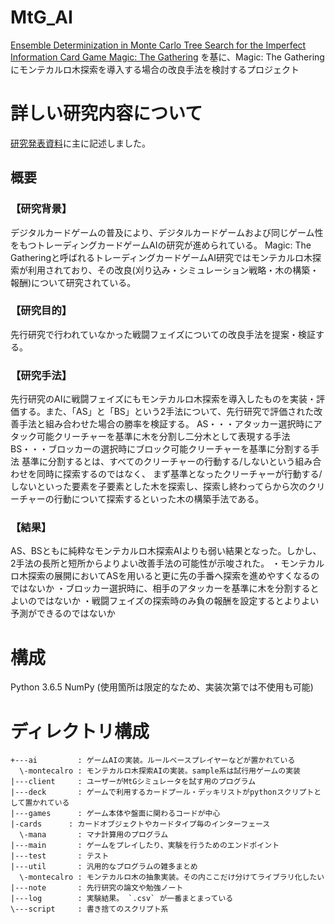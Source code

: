# MtG_AI

[Ensemble Determinization in Monte Carlo Tree Search for the Imperfect Information Card Game Magic: The Gathering](https://ieeexplore.ieee.org/document/6218176) を基に、Magic: The Gathering にモンテカルロ木探索を導入する場合の改良手法を検討するプロジェクト

# 詳しい研究内容について

[研究発表資料](./readme.pdf)に主に記述しました。

## 概要

### 【研究背景】

デジタルカードゲームの普及により、デジタルカードゲームおよび同じゲーム性をもつトレーディングカードゲームAIの研究が進められている。
Magic: The Gatheringと呼ばれるトレーディングカードゲームAI研究ではモンテカルロ木探索が利用されており、その改良(刈り込み・シミュレーション戦略・木の構築・報酬)について研究されている。

### 【研究目的】

先行研究で行われていなかった戦闘フェイズについての改良手法を提案・検証する。

### 【研究手法】

先行研究のAIに戦闘フェイズにもモンテカルロ木探索を導入したものを実装・評価する。また、「AS」と「BS」という2手法について、先行研究で評価された改善手法と組み合わせた場合の勝率を検証する。
AS・・・アタッカー選択時にアタック可能クリーチャーを基準に木を分割し二分木として表現する手法
BS・・・ブロッカーの選択時にブロック可能クリーチャーを基準に分割する手法
基準に分割するとは、すべてのクリーチャーの行動する/しないという組み合わせを同時に探索するのではなく、
まず基準となったクリーチャーが行動する/しないといった要素を子要素とした木を探索し、探索し終わってらから次のクリーチャーの行動について探索するといった木の構築手法である。

### 【結果】

AS、BSともに純粋なモンテカルロ木探索AIよりも弱い結果となった。しかし、2手法の長所と短所からよりよい改善手法の可能性が示唆された。
・モンテカルロ木探索の展開においてASを用いると更に先の手番へ探索を進めやすくなるのではないか
・ブロッカー選択時に、相手のアタッカーを基準に木を分割するとよいのではないか
・戦闘フェイズの探索時のみ負の報酬を設定するとよりよい予測ができるのではないか

# 構成

Python 3.6.5
NumPy (使用箇所は限定的なため、実装次第では不使用も可能)

# ディレクトリ構成

```
+---ai         : ゲームAIの実装。ルールベースプレイヤーなどが置かれている
  \-montecalro : モンテカルロ木探索AIの実装。sample系は試行用ゲームの実装
|---client     : ユーザーがMtGシミュレータを試す用のプログラム
|---deck       : ゲームで利用するカードプール・デッキリストがpythonスクリプトとして置かれている
|---games      : ゲーム本体や盤面に関わるコードが中心
|-cards      : カードオブジェクトやカードタイプ毎のインターフェース
  \-mana       : マナ計算用のプログラム
|---main       : ゲームをプレイしたり、実験を行うためのエンドポイント
|---test       : テスト
|---util       : 汎用的なプログラムの雑多まとめ
  \-montecalro : モンテカルロ木の抽象実装。その内ここだけ分けてライブラリ化したい
|---note       : 先行研究の論文や勉強ノート
|---log        : 実験結果。 `.csv` が一番まとまっている
\---script     : 書き捨てのスクリプト系
```
